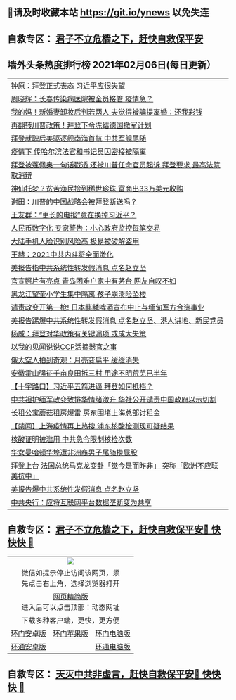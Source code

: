## 📩请及时收藏本站 https://git.io/ynews 以免失连</a>
## 自救专区： [君子不立危樯之下，赶快自救保平安 ](https://github.com/pwgy/td/blob/master/README.md)

## 墙外头条热度排行榜 2021年02月06日(每日更新）

 <table>
<tr><td colspan="2" align="left"><a href="https://xpzkndbkq.azureedge.net/?name=c1303216&key=qfahckuvbefdvfja&from=gy2">钟原：拜登正式表态 习近平应很失望</a></td></tr>
<tr><td colspan="2" align="left"><a href="https://xpzkndbkq.azureedge.net/?name=c1303295&key=qfahckuvbefdvfja&from=gy2">周晓辉：长春传染病医院被全员接管 疫情急？</a></td></tr>
<tr><td colspan="2" align="left"><a href="https://xpzkndbkq.azureedge.net/?name=c1303313&key=qfahckuvbefdvfja&from=gy2">我的妈！新婚妻卸妆后判若两人 夫觉得被骗提离婚：还我彩钱</a></td></tr>
<tr><td colspan="2" align="left"><a href="https://xpzkndbkq.azureedge.net/?name=c1303283&key=qfahckuvbefdvfja&from=gy2">再翻转川普政策！拜登下令冻结德国撤军计划</a></td></tr>
<tr><td colspan="2" align="left"><a href="https://xpzkndbkq.azureedge.net/?name=c1303291&key=qfahckuvbefdvfja&from=gy2">拜登就职后美驱逐舰南海首航 中共军舰尾随</a></td></tr>
<tr><td colspan="2" align="left"><a href="https://xpzkndbkq.azureedge.net/?name=c1303258&key=qfahckuvbefdvfja&from=gy2">疫情下 传哈尔滨法官和书记员因密接被隔离</a></td></tr>
<tr><td colspan="2" align="left"><a href="https://xpzkndbkq.azureedge.net/?name=c1303241&key=qfahckuvbefdvfja&from=gy2">拜登被蓬佩奥一句话戳透 还被川普任命官员起诉 拜登要求,最高法院取消辩</a></td></tr>
<tr><td colspan="2" align="left"><a href="https://xpzkndbkq.azureedge.net/?name=c1303265&key=qfahckuvbefdvfja&from=gy2">神仙托梦？贫苦渔民捡到稀世珍珠 富商出33万美元收购</a></td></tr>
<tr><td colspan="2" align="left"><a href="https://xpzkndbkq.azureedge.net/?name=c1303271&key=qfahckuvbefdvfja&from=gy2">谢田：川普的中国战略会被拜登断送吗？</a></td></tr>
<tr><td colspan="2" align="left"><a href="https://xpzkndbkq.azureedge.net/?name=c1303272&key=qfahckuvbefdvfja&from=gy2">王友群：“更长的电报”意在换掉习近平？</a></td></tr>
<tr><td colspan="2" align="left"><a href="https://xpzkndbkq.azureedge.net/?name=c1303261&key=qfahckuvbefdvfja&from=gy2">人民币数字化 专家警告：小心政府监控每笔交易</a></td></tr>
<tr><td colspan="2" align="left"><a href="https://xpzkndbkq.azureedge.net/?name=c1303257&key=qfahckuvbefdvfja&from=gy2">大陆手机人脸识别风险高 极易被破解盗用</a></td></tr>
<tr><td colspan="2" align="left"><a href="https://xpzkndbkq.azureedge.net/?name=c1303260&key=qfahckuvbefdvfja&from=gy2">王赫：2021中共内斗将全面激化</a></td></tr>
<tr><td colspan="2" align="left"><a href="https://xpzkndbkq.azureedge.net/?name=c1303290&key=qfahckuvbefdvfja&from=gy2">美报告指中共系统性转发假消息 点名赵立坚</a></td></tr>
<tr><td colspan="2" align="left"><a href="https://xpzkndbkq.azureedge.net/?name=c1303278&key=qfahckuvbefdvfja&from=gy2">官宣照片有亮点 青岛困难户家中有茅台 网友自叹不如</a></td></tr>
<tr><td colspan="2" align="left"><a href="https://xpzkndbkq.azureedge.net/?name=c1303320&key=qfahckuvbefdvfja&from=gy2">黑龙江望奎小学生集中隔离 孩子崩溃险坠楼</a></td></tr>
<tr><td colspan="2" align="left"><a href="https://xpzkndbkq.azureedge.net/?name=c1303263&key=qfahckuvbefdvfja&from=gy2">谴责政变开第一枪! 日本麒麟啤酒宣布中止与缅甸军方合资事业</a></td></tr>
<tr><td colspan="2" align="left"><a href="https://xpzkndbkq.azureedge.net/?name=c1303251&key=qfahckuvbefdvfja&from=gy2">美报告踢爆中共系统性转发假消息 点名赵立坚、港人讲地、新民党员</a></td></tr>
<tr><td colspan="2" align="left"><a href="https://xpzkndbkq.azureedge.net/?name=c1303323&key=qfahckuvbefdvfja&from=gy2">杨威：拜登对华政策有关键漏项 或成大失策</a></td></tr>
<tr><td colspan="2" align="left"><a href="https://xpzkndbkq.azureedge.net/?name=c1303321&key=qfahckuvbefdvfja&from=gy2">以我的见闻说说CCP活摘器官之事</a></td></tr>
<tr><td colspan="2" align="left"><a href="https://xpzkndbkq.azureedge.net/?name=c1303316&key=qfahckuvbefdvfja&from=gy2">俄太空人拍到奇观：月亮变扁平 缓缓消失</a></td></tr>
<tr><td colspan="2" align="left"><a href="https://xpzkndbkq.azureedge.net/?name=c1303319&key=qfahckuvbefdvfja&from=gy2">安徽霍山强征千亩良田拆三村 用途不明荒芜已半年</a></td></tr>
<tr><td colspan="2" align="left"><a href="https://xpzkndbkq.azureedge.net/?name=c1303269&key=qfahckuvbefdvfja&from=gy2">【十字路口】习近平五箭进逼 拜登如何抵挡？</a></td></tr>
<tr><td colspan="2" align="left"><a href="https://xpzkndbkq.azureedge.net/?name=c1303250&key=qfahckuvbefdvfja&from=gy2">中共袒护缅军政变致排华情绪激升 华社公开谴责中国政府以示切割</a></td></tr>
<tr><td colspan="2" align="left"><a href="https://xpzkndbkq.azureedge.net/?name=c1303285&key=qfahckuvbefdvfja&from=gy2">长租公寓蘑菇租房爆雷 房东围堵上海总部讨租金</a></td></tr>
<tr><td colspan="2" align="left"><a href="https://xpzkndbkq.azureedge.net/?name=c1303206&key=qfahckuvbefdvfja&from=gy2">【禁闻】上海疫情再上热搜 浦东核酸检测现可疑结果</a></td></tr>
<tr><td colspan="2" align="left"><a href="https://xpzkndbkq.azureedge.net/?name=c1303238&key=qfahckuvbefdvfja&from=gy2">核酸证明被滥用 中共急令限制核检次数</a></td></tr>
<tr><td colspan="2" align="left"><a href="https://xpzkndbkq.azureedge.net/?name=c1303279&key=qfahckuvbefdvfja&from=gy2">华女曼哈顿华埠遭非洲裔男子尾随摸屁股</a></td></tr>
<tr><td colspan="2" align="left"><a href="https://xpzkndbkq.azureedge.net/?name=c1303249&key=qfahckuvbefdvfja&from=gy2">拜登上台 法国总统马克龙变卦「觉今是而昨非」 突称「欧洲不应联美抗中」</a></td></tr>
<tr><td colspan="2" align="left"><a href="https://xpzkndbkq.azureedge.net/?name=c1303231&key=qfahckuvbefdvfja&from=gy2">美报告爆中共系统性发假消息 点名赵立坚</a></td></tr>
<tr><td colspan="2" align="left"><a href="https://xpzkndbkq.azureedge.net/?name=c1303307&key=qfahckuvbefdvfja&from=gy2">中共央行：应将互联网平台数据垄断变为共享</a></td></tr>

</table>


 ## 自救专区： [君子不立危樯之下，赶快自救保平安🍎 快快快 📩](https://github.com/pwgy/td/blob/master/README.md)
 
<table>
  <tr>
    <td colspan="3" align="center"><img src="https://cdn.jsdelivr.net/gh/opipe/up/oGate65.jpg"/></td>
  </tr>
  <tr>
    <td colspan="3" align="center">微信如提示停止访问该网页，须<br/>先点击右上角，选择浏览器打开</td>
  <tr>
  <tr>
    <td colspan="3" align="center"><a href="https://gitcdn.xyz/cdn/otiny/up/master/show005.htm">网页精简版</a><br/>进入后可以点击顶部：动态网址</td>
  </tr>
  <tr>
    <td colspan="3" align="center">下载多种客户端，更快，更方便</td>
  <tr>
  <tr>
    <td align="center"><a href="https://cdn.jsdelivr.net/gh/opipe/up/oGatea.apk">环门安卓版</a></td>
    <td align="center"><a href="https://x.co/odisk">环门苹果版</a></td>
    <td align="center"><a href="https://cdn.jsdelivr.net/gh/opipe/up/oGate.zip">环门电脑版</a></td>
  </tr>
  <tr>
    <td align="center"><a href="https://cdn.jsdelivr.net/gh/opipe/up/oPipe.apk">环通安卓版</a></td>
    <td align="center"></td>
    <td align="center"><a href="https://raw.githubusercontent.com/opipe/up/master/oPipe.zip">环通电脑版</a></td>
  </tr>
  
</table>


 ## 自救专区： [天灭中共非虚言，赶快自救保平安🍎 快快快 📩](https://github.com/pwgy/td/blob/master/README.md)
